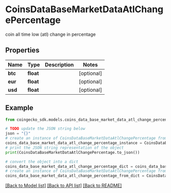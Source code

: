 # CoinsDataBaseMarketDataAtlChangePercentage

coin all time low (atl) change in percentage

## Properties

Name | Type | Description | Notes
------------ | ------------- | ------------- | -------------
**btc** | **float** |  | [optional] 
**eur** | **float** |  | [optional] 
**usd** | **float** |  | [optional] 

## Example

```python
from coingecko_sdk.models.coins_data_base_market_data_atl_change_percentage import CoinsDataBaseMarketDataAtlChangePercentage

# TODO update the JSON string below
json = "{}"
# create an instance of CoinsDataBaseMarketDataAtlChangePercentage from a JSON string
coins_data_base_market_data_atl_change_percentage_instance = CoinsDataBaseMarketDataAtlChangePercentage.from_json(json)
# print the JSON string representation of the object
print(CoinsDataBaseMarketDataAtlChangePercentage.to_json())

# convert the object into a dict
coins_data_base_market_data_atl_change_percentage_dict = coins_data_base_market_data_atl_change_percentage_instance.to_dict()
# create an instance of CoinsDataBaseMarketDataAtlChangePercentage from a dict
coins_data_base_market_data_atl_change_percentage_from_dict = CoinsDataBaseMarketDataAtlChangePercentage.from_dict(coins_data_base_market_data_atl_change_percentage_dict)
```
[[Back to Model list]](../README.md#documentation-for-models) [[Back to API list]](../README.md#documentation-for-api-endpoints) [[Back to README]](../README.md)


